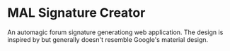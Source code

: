 # MAL Signature Creator
An automagic forum signature generationg web application. The design is inspired by but generally doesn't resemble Google's material design.
